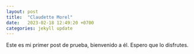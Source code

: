 ```yaml
---
layout: post
title:  "Claudette Morel"
date:   2023-02-18 12:49:20 +0700
categories: jekyll update
---
```

Este es mi primer post de prueba, bienvenido a él. Espero que lo disfrutes.
